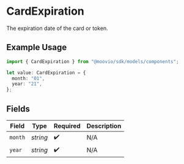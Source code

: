# CardExpiration

The expiration date of the card or token.

## Example Usage

```typescript
import { CardExpiration } from "@moovio/sdk/models/components";

let value: CardExpiration = {
  month: "01",
  year: "21",
};
```

## Fields

| Field              | Type               | Required           | Description        |
| ------------------ | ------------------ | ------------------ | ------------------ |
| `month`            | *string*           | :heavy_check_mark: | N/A                |
| `year`             | *string*           | :heavy_check_mark: | N/A                |